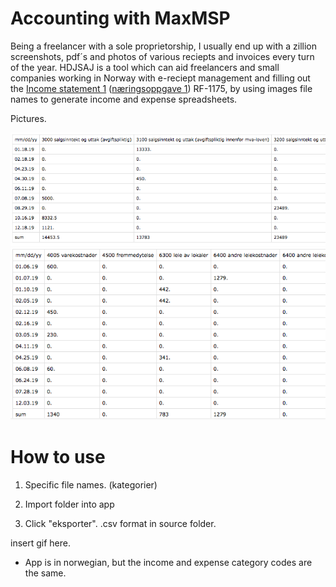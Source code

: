 # Accounting with MaxMSP

Being a freelancer with a sole proprietorship, I usually end up with a zillion screenshots, pdf´s and photos of various reciepts and invoices every turn of the year. HDJSAJ is a tool which can aid freelancers and small companies working in Norway with e-reciept management and filling out the [Income statement 1](https://www.skatteetaten.no/en/forms/income-statement-1/) ([næringsoppgave 1](https://www.skatteetaten.no/skjema/naringsoppgave-1/)) RF-1175, by using images file names to generate income and expense spreadsheets.

Pictures.

![Inntekt](/img/inntekt.png "income speadsheet preview") ![Utgift](/img/utgift.png "expense speadsheet preview")

# How to use

1. Specific file names. (kategorier)

2. Import folder into app

3. Click "eksporter". .csv format in source folder. 


insert gif here.


* App is in norwegian, but the income and expense category codes are the same. 
